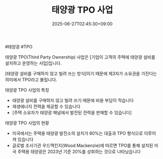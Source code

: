﻿---
title: "태양광 TPO 사업"
date: 2025-06-27T02:45:30+09:00
lastmod: 2025-06-27T02:45:30+09:00
type: docs
sidebar:
  open: true
weight: 6
---
<div style="display:none">
  <meta property="article:published_time" content="2025-06-26T17:45:30Z" />
  <meta property="article:modified_time" content="2025-06-26T17:45:30Z" />
</div>
#태양광 #TPO 

태양광 TPO(Third Party Ownership) 사업은 [기업이 고객의 주택에 태양광 설비를 설치하고 운영하는 사업]입니다. 

[태양광 설비를 구매하지 않고 빌려 쓰는 방식]이기 때문에 제3자가 소유권을 가진다는 의미에서 TPO라고 불립니다. 

태양광 TPO 사업의 특징

- 태양광 설비를 구매하지 않고 빌려 쓰기 때문에 비용 부담이 적습니다 
- 재생에너지 전력을 제공할 수 있습니다 
- [주택 소유자가 태양광 패널에서 발전된 전력을 판매할 수 있습니다] 

태양광 TPO 사업의 현황

- 미국에서는 주택용 태양광 발전소의 설치가 80%는 대출과 TPO 형식으로 이루어져 있습니다 
- 글로벌 조사기관 우드맥킨지(Wood Mackenzie)에 따르면 TPO를 통해 설치된 미국 주택용 태양광은 2023년 기준 20%를 상회하는 것으로 나타났습니다
